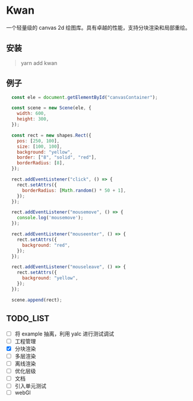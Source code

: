 # Kwan

一个轻量级的 canvas 2d 绘图库。具有卓越的性能，支持分块渲染和局部重绘。

## 安装

> yarn add kwan

## 例子

```js
  const ele = document.getElementById("canvasContainer");

  const scene = new Scene(ele, {
    width: 600,
    height: 300,
  });

  const rect = new shapes.Rect({
    pos: [250, 100],
    size: [100, 100],
    background: "yellow",
    border: ["8", "solid", "red"],
    borderRadius: [8],
  });

  rect.addEventListener("click", () => {
    rect.setAttrs({
      borderRadius: [Math.random() * 50 + 1],
    });
  });

  rect.addEventListener("mousemove", () => {
    console.log('mousemove');
  });

  rect.addEventListener("mouseenter", () => {
    rect.setAttrs({
      background: "red",
    });
  });

  rect.addEventListener("mouseleave", () => {
    rect.setAttrs({
      background: "yellow",
    });
  });

  scene.append(rect);
```

## TODO_LIST

- [ ] 将 example 抽离，利用 yalc 进行测试调试
- [ ] 工程管理
- [x] 分块渲染
- [ ] 多层渲染
- [ ] 离线渲染
- [ ] 优化层级
- [ ] 文档
- [ ] 引入单元测试
- [ ] webGl
